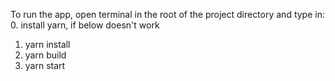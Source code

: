 To run the app, open terminal in the root of the project directory and type in:
0. install yarn, if below doesn't work
1. yarn install 
2. yarn build
3. yarn start

